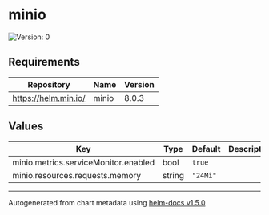 # minio

![Version: 0](https://img.shields.io/badge/Version-0-informational?style=flat-square)

## Requirements

| Repository | Name | Version |
|------------|------|---------|
| https://helm.min.io/ | minio | 8.0.3 |

## Values

| Key | Type | Default | Description |
|-----|------|---------|-------------|
| minio.metrics.serviceMonitor.enabled | bool | `true` |  |
| minio.resources.requests.memory | string | `"24Mi"` |  |

----------------------------------------------
Autogenerated from chart metadata using [helm-docs v1.5.0](https://github.com/norwoodj/helm-docs/releases/v1.5.0)
